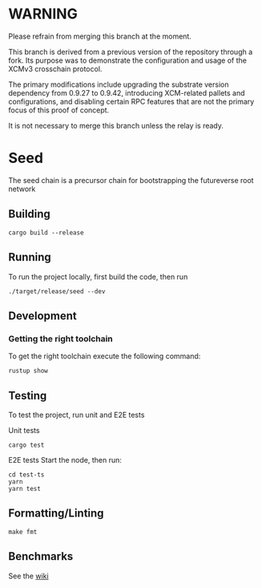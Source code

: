 # WARNING
Please refrain from merging this branch at the moment.

This branch is derived from a previous version of the repository through a fork. Its purpose was to demonstrate the configuration and usage of the XCMv3 crosschain protocol. 

The primary modifications include upgrading the substrate version dependency from 0.9.27 to 0.9.42, introducing XCM-related pallets and configurations, and disabling certain RPC features that are not the primary focus of this proof of concept. 

It is not necessary to merge this branch unless the relay is ready. 
# Seed

The seed chain is a precursor chain for bootstrapping the futureverse root network

## Building
```
cargo build --release
```

## Running
To run the project locally, first build the code, then run
```shell
./target/release/seed --dev
```

## Development

### Getting the right toolchain
To get the right toolchain execute the following command:
```shell
rustup show
```

## Testing
To test the project, run unit and E2E tests

Unit tests
```shell 
cargo test
```
E2E tests
Start the node, then run:

```shell
cd test-ts
yarn
yarn test
```

## Formatting/Linting
```
make fmt
```
## Benchmarks
See the [wiki](https://github.com/futureversecom/seed/wiki/How-to-benchmark)
